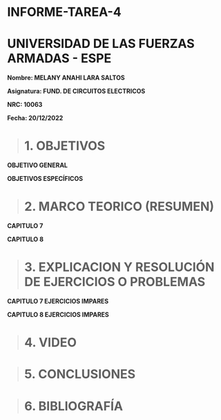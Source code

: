 # INFORME-TAREA-4

# UNIVERSIDAD DE LAS FUERZAS ARMADAS - ESPE
**Nombre: MELANY ANAHI LARA SALTOS**

**Asignatura: FUND. DE CIRCUITOS ELECTRICOS**

**NRC: 10063** 

**Fecha: 20/12/2022**

># 1. OBJETIVOS 
**OBJETIVO GENERAL**

**OBJETIVOS ESPECÍFICOS**

># 2. MARCO TEORICO (RESUMEN)

**CAPITULO 7**

**CAPITULO 8**

># 3. EXPLICACION Y RESOLUCIÓN DE EJERCICIOS O PROBLEMAS

**CAPITULO 7 EJERCICIOS IMPARES**

**CAPITULO 8 EJERCICIOS IMPARES** 


># 4. VIDEO

># 5. CONCLUSIONES

># 6. BIBLIOGRAFÍA

